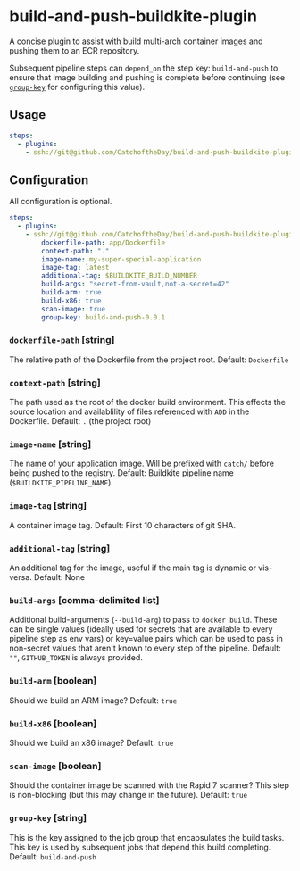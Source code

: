# build-and-push-buildkite-plugin

A concise plugin to assist with build multi-arch container images and pushing them to an ECR repository.

Subsequent pipeline steps can `depend_on` the step key: `build-and-push` to ensure that image building and pushing is complete before continuing (see [`group-key`](#group-key-string) for configuring this value).

## Usage
```yaml
steps:
  - plugins:
    - ssh://git@github.com/CatchoftheDay/build-and-push-buildkite-plugin.git#v0.0.6: ~
```

## Configuration
All configuration is optional.

```yaml
steps:
  - plugins:
    - ssh://git@github.com/CatchoftheDay/build-and-push-buildkite-plugin.git#v0.0.6:
        dockerfile-path: app/Dockerfile
        context-path: "."
        image-name: my-super-special-application
        image-tag: latest
        additional-tag: $BUILDKITE_BUILD_NUMBER
        build-args: "secret-from-vault,not-a-secret=42"
        build-arm: true
        build-x86: true
        scan-image: true
        group-key: build-and-push-0.0.1
```


### `dockerfile-path` [string]
The relative path of the Dockerfile from the project root. Default: `Dockerfile`

### `context-path` [string]
The path used as the root of the docker build environment. This effects the source location and availablility of files referenced with `ADD` in the Dockerfile. Default: `.` (the project root)

### `image-name` [string]
The name of your application image. Will be prefixed with `catch/` before being pushed to the registry. Default: Buildkite pipeline name (`$BUILDKITE_PIPELINE_NAME`).

### `image-tag` [string]
A container image tag. Default: First 10 characters of git SHA.

### `additional-tag` [string]
An additional tag for the image, useful if the main tag is dynamic or vis-versa. Default: None

### `build-args` [comma-delimited list]
Additional build-arguments (`--build-arg`) to pass to `docker build`. These can be single values (ideally used for secrets that are available to every pipeline step as env vars) or key=value pairs which can be used to pass in non-secret values that aren't known to every step of the pipeline. Default: `""`, `GITHUB_TOKEN` is always provided.

### `build-arm` [boolean]
Should we build an ARM image? Default: `true`

### `build-x86` [boolean]
Should we build an x86 image? Default: `true`

### `scan-image` [boolean]
Should the container image be scanned with the Rapid 7 scanner? This step is non-blocking (but this may change in the future). Default: `true`

### `group-key` [string]
This is the key assigned to the job group that encapsulates the build tasks. This key is used by subsequent jobs that depend this build completing. Default: `build-and-push`
